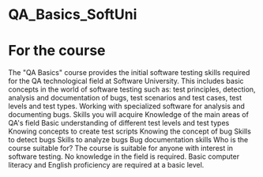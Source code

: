 # QA_Basics_SoftUni
 
# For the course 
 The "QA Basics" course provides the initial software testing skills required for the QA technological field at Software University. This includes basic concepts in the world of software testing such as: test principles, detection, analysis and documentation of bugs, test scenarios and test cases, test levels and test types. Working with specialized software for analysis and documenting bugs. 
 Skills you will acquire 
 Knowledge of the main areas of QA's field 
 Basic understanding of different test levels and test types 
 Knowing concepts to create test scripts 
 Knowing the concept of bug 
 Skills to detect bugs 
 Skills to analyze bugs 
 Bug documentation skills 
 Who is the course suitable for? 
 The course is suitable for anyone with interest in software testing. No knowledge in the field is required. Basic computer literacy and English proficiency are required at a basic level.
